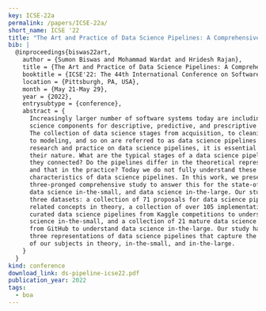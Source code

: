 ```yaml
---
key: ICSE-22a
permalink: /papers/ICSE-22a/
short_name: ICSE '22
title: "The Art and Practice of Data Science Pipelines: A Comprehensive Study of Data Science Pipelines In Theory, In-The-Small, and In-The-Large"
bib: |
  @inproceedings{biswas22art,
    author = {Sumon Biswas and Mohammad Wardat and Hridesh Rajan},
    title = {The Art and Practice of Data Science Pipelines: A Comprehensive Study of Data Science Pipelines In Theory, In-The-Small, and In-The-Large},
    booktitle = {ICSE'22: The 44th International Conference on Software Engineering},
    location = {Pittsburgh, PA, USA},
    month = {May 21-May 29},
    year = {2022},
    entrysubtype = {conference},
    abstract = {
      Increasingly larger number of software systems today are including data
      science components for descriptive, predictive, and prescriptive analytics.
      The collection of data science stages from acquisition, to cleaning/curation,
      to modeling, and so on are referred to as data science pipelines. To facilitate
      research and practice on data science pipelines, it is essential to understand
      their nature. What are the typical stages of a data science pipeline? How are
      they connected? Do the pipelines differ in the theoretical representations
      and that in the practice? Today we do not fully understand these architectural
      characteristics of data science pipelines. In this work, we present a
      three-pronged comprehensive study to answer this for the state-of-the-art,
      data science in-the-small, and data science in-the-large. Our study analyzes
      three datasets: a collection of 71 proposals for data science pipelines and
      related concepts in theory, a collection of over 105 implementations of
      curated data science pipelines from Kaggle competitions to understand data
      science in-the-small, and a collection of 21 mature data science projects
      from GitHub to understand data science in-the-large. Our study has led to
      three representations of data science pipelines that capture the essence
      of our subjects in theory, in-the-small, and in-the-large.
    }
  }
kind: conference
download_link: ds-pipeline-icse22.pdf
publication_year: 2022
tags:
  - boa
---
```

